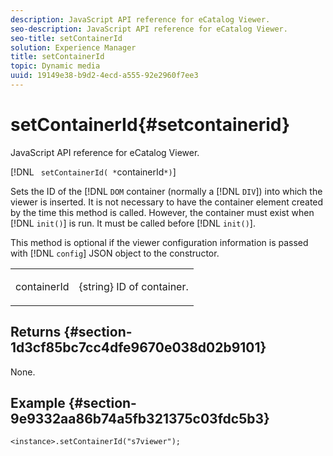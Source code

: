```yaml
---
description: JavaScript API reference for eCatalog Viewer.
seo-description: JavaScript API reference for eCatalog Viewer.
seo-title: setContainerId
solution: Experience Manager
title: setContainerId
topic: Dynamic media
uuid: 19149e38-b9d2-4ecd-a555-92e2960f7ee3
---
```


# setContainerId{#setcontainerid}

JavaScript API reference for eCatalog Viewer.

 [!DNL ` setContainerId( *`containerId`*)`]

Sets the ID of the [!DNL `DOM` container (normally a [!DNL `DIV`]) into which the viewer is inserted. It is not necessary to have the container element created by the time this method is called. However, the container must exist when [!DNL `init()`] is run. It must be called before [!DNL `init()`].

This method is optional if the viewer configuration information is passed with [!DNL `config`] JSON object to the constructor.

<table id="table_896DFF34A68A403DB93A6D597461A573"> 
 <tbody> 
  <tr> 
   <td colname="col1"> <p> <span class="codeph"> <span class="varname"> containerId </span> </span> </p> </td> 
   <td colname="col2"> <p> <span class="codeph"> {string} </span> ID of container. </p> </td> 
  </tr> 
 </tbody> 
</table>

## Returns {#section-1d3cf85bc7cc4dfe9670e038d02b9101}

None.

## Example {#section-9e9332aa86b74a5fb321375c03fdc5b3}

```
<instance>.setContainerId("s7viewer");
```

